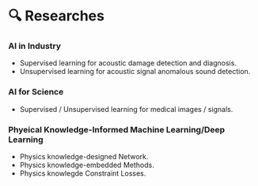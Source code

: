# 🔍 Researches
### AI in Industry
- Supervised learning for acoustic damage detection and diagnosis.
- Unsupervised learning for acoustic signal anomalous sound detection.

### AI for Science
- Supervised / Unsupervised learning for medical images / signals.

### Phyeical Knowledge-Informed Machine Learning/Deep Learning
- Physics knowledge-designed Network.
- Physics knowledge-embedded Methods.
- Physics knowlegde Constraint Losses.

